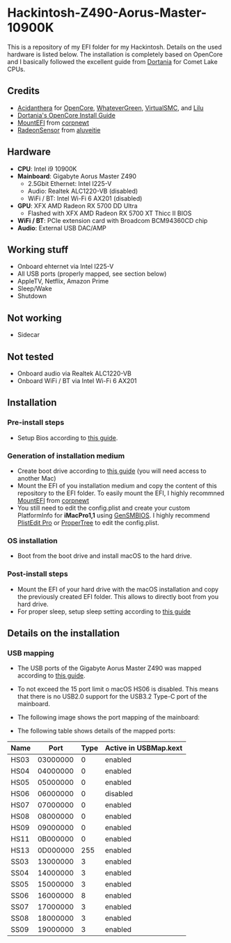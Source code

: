 # Hackintosh-Z490-Aorus-Master-10900K

This is a repository of my EFI folder for my Hackintosh. Details on the used hardware is listed below. The installation is completely based on OpenCore and I basically followed the excellent guide from [Dortania](https://dortania.github.io/OpenCore-Install-Guide/config.plist/comet-lake.html) for Comet Lake CPUs. 

## Credits

- [Acidanthera](https://github.com/acidanthera) for [OpenCore](https://github.com/acidanthera/OpenCorePkg), [WhateverGreen](https://github.com/acidanthera/WhateverGreen), [VirtualSMC](https://github.com/acidanthera/VirtualSMC), and [Lilu](https://github.com/acidanthera/Lilu)
- [Dortania's OpenCore Install Guide](https://dortania.github.io/OpenCore-Install-Guide/)
- [MountEFI](https://github.com/corpnewt/MountEFI) from [corpnewt](https://github.com/corpnewt)
- [RadeonSensor](https://github.com/aluveitie/RadeonSensor) from [aluveitie](https://github.com/aluveitie)

## Hardware

- **CPU**: Intel i9 10900K
- **Mainboard**: Gigabyte Aorus Master Z490
  - 2.5Gbit Ethernet: Intel I225-V
  - Audio: Realtek ALC1220-VB (disabled)
  - WiFi / BT: Intel Wi-Fi 6 AX201 (disabled)
- **GPU**: XFX AMD Radeon RX 5700 DD Ultra
  - Flashed with XFX AMD Radeon RX 5700 XT Thicc II BIOS
- **WiFi / BT**: PCIe extension card with Broadcom BCM94360CD chip
- **Audio**: External USB DAC/AMP

## Working stuff

- Onboard ehternet via Intel I225-V
- All USB ports (properly mapped, see section below)
- AppleTV, Netflix, Amazon Prime
- Sleep/Wake
- Shutdown

## Not working

- Sidecar

## Not tested
- Onboard audio via Realtek ALC1220-VB
- Onboard WiFi / BT via Intel Wi-Fi 6 AX201

## Installation

### Pre-install steps
- Setup Bios according to [this guide](https://dortania.github.io/OpenCore-Install-Guide/config.plist/comet-lake.html#intel-bios-settings).

### Generation of installation medium
- Create boot drive according to [this guide](https://dortania.github.io/OpenCore-Install-Guide/installer-guide/mac-install.html#downloading-macos-modern-os) (you will need access to another Mac)
- Mount the EFI of you installation medium and copy the content of this repository to the EFI folder. To easily mount the EFI, I highly recommned [MountEFI](https://github.com/corpnewt/MountEFI) from [corpnewt](https://github.com/corpnewt)
- You still need to edit the config.plist and create your custom PlatformInfo for **iMacPro1,1** using [GenSMBIOS](https://github.com/corpnewt/GenSMBIOS). I highly recommend [PlistEdit Pro](https://www.fatcatsoftware.com/plisteditpro/) or [ProperTree](https://github.com/corpnewt/ProperTree) to edit the config.plist.

### OS installation

-  Boot from the boot drive and install macOS to the hard drive.

### Post-install steps

- Mount the EFI of your hard drive with the macOS installation and copy the previously created EFI folder. This allows to directly boot from you hard drive.
- For proper sleep, setup sleep setting according to [this guide](https://dortania.github.io/OpenCore-Post-Install/universal/sleep.html#fixing-sleep)

## Details on the installation

### USB mapping

- The USB ports of the Gigabyte Aorus Master Z490 was mapped according to [this guide](https://dortania.github.io/OpenCore-Post-Install/usb/#macos-and-the-15-port-limit).
- To not exceed the 15 port limit o macOS HS06 is disabled. This means that there is no USB2.0 support for the USB3.2 Type-C port of the mainboard.
- The following image shows the port mapping of the mainboard:

- The following table shows details of the mapped ports:

| Name | Port     | Type | Active in USBMap.kext |
|------|----------|------|-----------------------|
| HS03 | 03000000 | 0    | enabled               |
| HS04 | 04000000 | 0    | enabled               |
| HS05 | 05000000 | 0    | enabled               |
| HS06 | 06000000 | 0    | disabled              |
| HS07 | 07000000 | 0    | enabled               |
| HS08 | 08000000 | 0    | enabled               |
| HS09 | 09000000 | 0    | enabled               |
| HS11 | 0B000000 | 0    | enabled               |
| HS13 | 0D000000 | 255  | enabled               |
| SS03 | 13000000 | 3    | enabled               |
| SS04 | 14000000 | 3    | enabled               |
| SS05 | 15000000 | 3    | enabled               |
| SS06 | 16000000 | 8    | enabled               |
| SS07 | 17000000 | 3    | enabled               |
| SS08 | 18000000 | 3    | enabled               |
| SS09 | 19000000 | 3    | enabled               |
